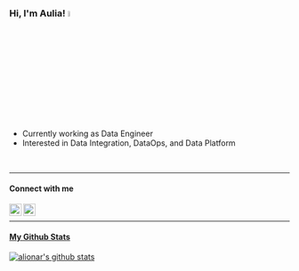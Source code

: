 ### Hi, I'm Aulia! <a href="example.com"><img src="https://media.tenor.com/SNL9_xhZl9oAAAAj/waving-hand-joypixels.gif" width="5%"></a>

- Currently working as Data Engineer
- Interested in Data Integration, DataOps, and Data Platform

<br />

---
#### Connect with me
<p>
<a href="https://twitter.com/alionar"><img align="left" alt="alionar | Twitter" width="22px" src="https://cdn.jsdelivr.net/npm/simple-icons@v3/icons/twitter.svg" />

<a href="https://www.linkedin.com/in/alionar/"><img align="left" alt="alionar | LinkedIn" width="22px" src="https://cdn.jsdelivr.net/npm/simple-icons@v3/icons/linkedin.svg" />
</p>

<br />
<!-- 
#### Technologies & Tools
<p align="left">
<img src="https://devicons.github.io/devicon/devicon.git/icons/python/python-original.svg" alt="python" width="40" height="40"/> 
<img src="https://i.imgur.com/NV5Qcwv.png" alt="R" width="40" height="40"/>
<img src="https://i.imgur.com/vpnMEct.png" alt="AWS Redshift" width="35" height="35"/>
<img src="https://devicons.github.io/devicon/devicon.git/icons/postgresql/postgresql-original-wordmark.svg" alt="postgresql" width="35" height="35"/> 
<img src="https://cwiki.apache.org/confluence/download/attachments/145723561/airflow_transparent.png" alt="airflow" width="34" height="34"/>
<img src="https://devicons.github.io/devicon/devicon.git/icons/amazonwebservices/amazonwebservices-original-wordmark.svg" alt="aws" width="40" height="40"/>
<img src="https://www.vectorlogo.zone/logos/google_cloud/google_cloud-icon.svg" alt="gcp" width="40" height="40"/>
<img src="https://devicons.github.io/devicon/devicon.git/icons/docker/docker-original-wordmark.svg" alt="docker" width="40" height="40"/>
<img src="https://www.vectorlogo.zone/logos/kubernetes/kubernetes-icon.svg" alt="kubernetes" width="40" height="40"/>
<img src="https://www.vectorlogo.zone/logos/git-scm/git-scm-icon.svg" alt="git" width="40" height="40"/>
<img src="https://www.vectorlogo.zone/logos/jenkins/jenkins-icon.svg" alt="jenkins" width="40" height="40"/>
<img src="https://devicons.github.io/devicon/devicon.git/icons/linux/linux-original.svg" alt="linux" width="40" height="40"/>
</p> -->

---
#### My Github Stats
[![alionar's github stats](https://github-readme-stats.vercel.app/api?username=alionar&theme=monokai&show_icons=true)](https://github.com/anuraghazra/github-readme-stats)
